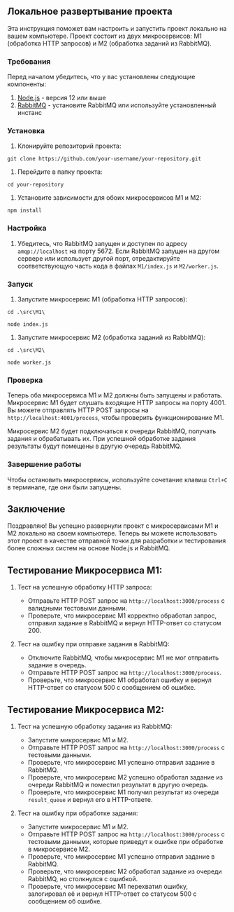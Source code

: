 Локальное развертывание проекта
-------------------------------

Эта инструкция поможет вам настроить и запустить проект локально на вашем компьютере. Проект состоит из двух микросервисов: М1 (обработка HTTP запросов) и М2 (обработка заданий из RabbitMQ).

### Требования

Перед началом убедитесь, что у вас установлены следующие компоненты:

1.  [Node.js](https://nodejs.org/) - версия 12 или выше
2.  [RabbitMQ](https://www.rabbitmq.com/) - установите RabbitMQ или используйте установленный инстанс

### Установка

1.  Клонируйте репозиторий проекта:

``git clone https://github.com/your-username/your-repository.git``

1.  Перейдите в папку проекта:

`cd your-repository`

1.  Установите зависимости для обоих микросервисов М1 и М2:

`npm install`

### Настройка

1.  Убедитесь, что RabbitMQ запущен и доступен по адресу `amqp://localhost` на порту 5672. Если RabbitMQ запущен на другом сервере или использует другой порт, отредактируйте соответствующую часть кода в файлах `M1/index.js` и `M2/worker.js`.

### Запуск

1.  Запустите микросервис М1 (обработка HTTP запросов):

`cd .\src\M1\`

`node index.js`

1.  Запустите микросервис М2 (обработка заданий из RabbitMQ):

`cd .\src\M2\`

`node worker.js`

### Проверка

Теперь оба микросервиса М1 и М2 должны быть запущены и работать. Микросервис М1 будет слушать входящие HTTP запросы на порту 4001. Вы можете отправлять HTTP POST запросы на `http://localhost:4001/process`, чтобы проверить функционирование М1.

Микросервис М2 будет подключаться к очереди RabbitMQ, получать задания и обрабатывать их. При успешной обработке задания результаты будут помещены в другую очередь RabbitMQ.

### Завершение работы

Чтобы остановить микросервисы, используйте сочетание клавиш `Ctrl+C` в терминале, где они были запущены.

Заключение
----------

Поздравляю! Вы успешно развернули проект с микросервисами М1 и М2 локально на своем компьютере. Теперь вы можете использовать этот проект в качестве отправной точки для разработки и тестирования более сложных систем на основе Node.js и RabbitMQ.

Тестирование Микросервиса М1:
-----------------------------

1.  Тест на успешную обработку HTTP запроса:

    -   Отправьте HTTP POST запрос на `http://localhost:3000/process` с валидными тестовыми данными.
    -   Проверьте, что микросервис М1 корректно обработал запрос, отправил задание в RabbitMQ и вернул HTTP-ответ со статусом 200.
2.  Тест на ошибку при отправке задания в RabbitMQ:

    -   Отключите RabbitMQ, чтобы микросервис М1 не мог отправить задание в очередь.
    -   Отправьте HTTP POST запрос на `http://localhost:3000/process`.
    -   Проверьте, что микросервис М1 обработал ошибку и вернул HTTP-ответ со статусом 500 с сообщением об ошибке.

Тестирование Микросервиса М2:
-----------------------------

1.  Тест на успешную обработку задания из RabbitMQ:

    -   Запустите микросервис М1 и М2.
    -   Отправьте HTTP POST запрос на `http://localhost:3000/process` с тестовыми данными.
    -   Проверьте, что микросервис М1 успешно отправил задание в RabbitMQ.
    -   Проверьте, что микросервис М2 успешно обработал задание из очереди RabbitMQ и поместил результат в другую очередь.
    -   Проверьте, что микросервис М1 получил результат из очереди `result_queue` и вернул его в HTTP-ответе.
2.  Тест на ошибку при обработке задания:

    -   Запустите микросервис М1 и М2.
    -   Отправьте HTTP POST запрос на `http://localhost:3000/process` с тестовыми данными, которые приведут к ошибке при обработке в микросервисе М2.
    -   Проверьте, что микросервис М1 успешно отправил задание в RabbitMQ.
    -   Проверьте, что микросервис М2 обработал задание из очереди RabbitMQ, но столкнулся с ошибкой.
    -   Проверьте, что микросервис М1 перехватил ошибку, залогировал её и вернул HTTP-ответ со статусом 500 с сообщением об ошибке.